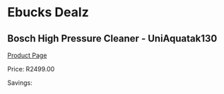 
# Ebucks Dealz
## Bosch High Pressure Cleaner - UniAquatak130
[Product Page](https://www.ebucks.com/web/shop/productSelected.do?prodId=1199931541&catId=363410833)

Price: R2499.00

Savings: 


	